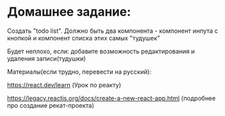 # Домашнее задание:
Создать "todo list". 
Должно быть два компонента - компонент инпута с кнопкой и компонент списка этих самых "тудушек"

Будет неплохо, если:
добавите возможность редактирования и удаления записи(тудушки)




Материалы(если трудно, перевести на русский):

https://react.dev/learn (Урок по реакту)

https://legacy.reactjs.org/docs/create-a-new-react-app.html (подробнее про создание рекат-проекта)

